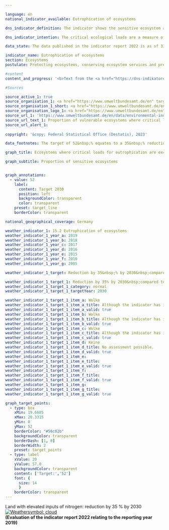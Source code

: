 ```yaml
---

language: en    
national_indicator_available: Eutrophication of ecosystems    

dns_indicator_definition: The indicator shows the sensitive ecosystem area where the critical ecological loads have been exceeded due to atmospheric nitrogen inputs, as a proportion of the total assessed sensitive ecosystem area.    

dns_indicator_intention: The critical ecological loads are a measure of the sensitivity of an ecosystem to the input of a pollutant. If the inputs of air pollutants remain below these critical loads, no harmful effects on the structure and functioning of an ecosystem are to be expected according to the current state of knowledge. Almost half of the ferns and flowering plants that are included in the Red List in Germany are endangered by nutrient inputs. By 2030, the share of land with an elevated input of nitrogen is to be reduced by 35&nbsp;% compared with 2005. This would be a reduction to 52&nbsp;% of the total ecosystem area under assessment.    

data_state: The data published in the indicator report 2022 is as of 31 October 2022. The data shown on this platform is updated regularly, so that more current data may be available online than published in the <a href="https://dns-indikatoren.de/en/publications_reports/">indicator report 2022</a>.    

indicator_name: Eutrophication of ecosystems    
section: Ecosystems    
postulate: Protecting ecosystems, conserving ecosystem services and preserving habitats    

#content     
content_and_progress: '<b>Text from the <a href="https://dns-indikatoren.de/en/publications_reports/">Indicator Report 2022&nbsp;</a></b><br><br>Nitrogen, which escapes into the atmosphere bonded in ammonia and nitrogen oxides, can be introduced into ecosystems in gaseous form, dissolved in rain, or as a component of particulate matter. Emissions of ammonia and nitrogen oxides are depicted as part of indicator 3.2.a on emissions of air pollutants, and developments in that area directly affect the eutrophication of ecosystems. The sensitive ecosystems covered in the calculations for this indicator are forests, natural grassland, wetlands, marshes and heathland.<br><br>Excessive inputs of nitrogen compounds from the air into land ecosystems can result in nutrient imbalances. The alterations in nutrient availability can lead, for example, to changes in the species composition of an ecosystem, with organisms which prefer nitrogen-poor locations being displaced by nitrogen-loving species. Meanwhile, many plants can be rendered vulnerable to frost, drought and pests by changes in nutrient availability. The effects of excessive nitrogen inputs often take several years to manifest themselves. Likewise, the positive effects of reduced inputs will become apparent only after an extended period.<br><br>For the purposes of evaluating nitrogen inputs, ecosystem-specific critical loads are determined which represent the saturation points below which, based on the latest knowledge available, the structures, functions and biological communities of an ecosystem remain protected. In total, around 11&nbsp;million hectares, almost one third of the entire area of Germany, are assessed in this way.<br><br>In 2019, the critical loads for harmful nitrogen inputs were exceeded on 69&nbsp;% of the area of all the sensitive ecosystems assessed in Germany. Excesses were particularly high in parts of northern Germany, where agricultural activity releases large quantities of reactive nitrogen compounds.<br><br>Between 2000&nbsp;and 2015, the proportion of areas in which critical loads for nitrogen were exceeded was reduced by 15&nbsp;percentage points. The indicator rose again slightly in the subsequent year before returning to the 2011&nbsp;level by 2019. The share of land where nitrogen was in excess of the critical load has thus not fallen any further since 2015.<br><br>The calculations for this indicator are produced by the German Environment Agency and derived from two data sets. The first of these is the critical-load data set, which the German Environment Agency provides for the purposes of international reporting under the aegis of the Geneva Convention on Long-Range Transboundary Air Pollution (<abbr title="Convention on Long-Range Transboundary Air Pollution" tabindex="0">CLRTAP</abbr>). The tools used to determine that data set include the soil overview map of Germany, the map showing average annual rates of percolation into the soil, the map of land-use distribution and climatological data for Germany. The second data set comprises a time series of nitrogen inputs in Germany and was compiled as part of the <abbr title="Pollutant INput and EcosysTem Impact" tabindex="0">PINETI</abbr> IV (Pollutant INput and EcosysTem Impact) project.'        

#Sources    

source_active_1: true
source_organisation_1: <a href="https://www.umweltbundesamt.de/en" target="_blank" onclick="return confirm_alert('', 'En')">German Environment Agency</a>
source_organisation_1_short: <a href="https://www.umweltbundesamt.de/en" target="_blank" onclick="return confirm_alert('', 'En')">German Environment Agency</a>
source_organisation_logo_1: <a href="https://www.umweltbundesamt.de/en" target="_blank" onclick="return confirm_alert('', 'En')"><img src="www.dnsTestEnvironment.github.io/dns-indicators/public/OrgImgEn/uba.png" alt="German Environment Agency" title=" Click here to visit the homepage of the organizationGerman Environment Agency" style="height:60px; width:148px; border:transparent"/></a>
source_url_1: 'https://www.umweltbundesamt.de/en/data/environmental-indicators/indicator-nitrogen-eutrophication'
source_url_text_1: Proportion of vulnerable ecosystems where critical loads for eutrophication are exceeded
source_url_alert_1: 
    
copyright: '&copy; Federal Statistical Office (Destatis), 2023'    

data_footnotes: The target of 52&nbsp;% equates to a 35&nbsp;% reduction in the proportion of land compared with 2005.<br>• Due to methodological changes, the results are not comparable with those from previous publications.    

graph_title: Ecosystems where critical loads for eutrophication are exceeded due to nitrogen input    

graph_subtitle: Proportion of sensitive ecosystems    


graph_annotations:
  - value: 52
    label:
      content: Target 2030
      position: left
      backgroundColor: transparent
      color: transparent
    preset: target_line
    borderColor: transparent        

national_geographical_coverage: Germany    

weather_indicator_1: 15.2 Eutrophication of ecosystems
weather_indicator_1_year_a: 2019
weather_indicator_1_year_b: 2018
weather_indicator_1_year_c: 2017
weather_indicator_1_year_d: 2016
weather_indicator_1_year_e: 2015
weather_indicator_1_year_f: 2010
weather_indicator_1_year_g: 2005

weather_indicator_1_target: Reduction by 35&nbsp;% by 2030&nbsp;compared to 2005

weather_indicator_1_target_1: Reduction by 35% by 2030&nbsp;compared to 2005
weather_indicator_1_target_1_category: normal
weather_indicator_1_target_1_targetYear: 2030

weather_indicator_1_target_1_item_a: Wolke
weather_indicator_1_target_1_item_a_title: Although the indicator has in 2019 been moving in the desired direction toward the target, if the trend had to continued, the target would have been missed in the target year by more than 20% of the difference between the target value and the value at that time.
weather_indicator_1_target_1_item_a_valid: true
weather_indicator_1_target_1_item_b: Wolke
weather_indicator_1_target_1_item_b_title: Although the indicator has in 2018 been moving in the desired direction toward the target, if the trend had to continued, the target would have been missed in the target year by more than 20% of the difference between the target value and the value at that time.
weather_indicator_1_target_1_item_b_valid: true
weather_indicator_1_target_1_item_c: Wolke
weather_indicator_1_target_1_item_c_title: Although the indicator has in 2017 been moving in the desired direction toward the target, if the trend had to continued, the target would have been missed in the target year by more than 20% of the difference between the target value and the value at that time.
weather_indicator_1_target_1_item_c_valid: true
weather_indicator_1_target_1_item_d: Keine
weather_indicator_1_target_1_item_d_title: No assessment possible.
weather_indicator_1_target_1_item_d_valid: true
weather_indicator_1_target_1_item_e: 
weather_indicator_1_target_1_item_e_title: 
weather_indicator_1_target_1_item_e_valid: true
weather_indicator_1_target_1_item_f: 
weather_indicator_1_target_1_item_f_title: 
weather_indicator_1_target_1_item_f_valid: true
weather_indicator_1_target_1_item_g: 
weather_indicator_1_target_1_item_g_title: 
weather_indicator_1_target_1_item_g_valid: true    

graph_target_points:
  - type: box
    xMin: 19.6685
    xMax: 20.3315
    yMin: 0
    yMax: 52
    borderColor: "#56c02b"
    backgroundColor: transparent
    borderDash: [1, 0]
    borderWidth: 2
    preset: target_points
  - type: label
    xValue: 20
    yValue: 57.0
    backgroundColor: transparent
    content: ['Target:','52']
    font: {
      size: 14
      }
    borderColor: transparent    
---
```



<div>
  <div class="my-header">
    <label class="default">Land with elevated inputs of nitrogen: reduction by 35&nbsp;% by 2030
      <a href="www.dnsTestEnvironment.github.io/dns-indicators/en/status"><img src="https://g205sdgs.github.io/sdg-indicators/public/Wettersymbole/Wolke.png" title="Although the indicator has in 2019 been moving in the desired direction toward the target, if the trend had to continued, the target would have been missed in the target year by more than 20% of the difference between the target value and the value at that time." alt="Weathersymbol: cloud"/>
      </a>
    </label>
  </div>
</div>
<div class="my-header-note">
  <label class="default"><b>(Evaluation of the indicator report 2022 relating to the reporting year 2019)
  </b></label>
</div>